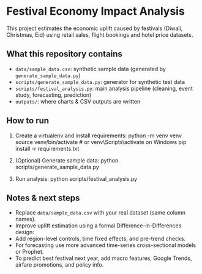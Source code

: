 # Festival Economy Impact Analysis

This project estimates the economic uplift caused by festivals (Diwali, Christmas, Eid)
using retail sales, flight bookings and hotel price datasets.

## What this repository contains
- `data/sample_data.csv`: synthetic sample data (generated by `generate_sample_data.py`)
- `scripts/generate_sample_data.py`: generator for synthetic test data
- `scripts/festival_analysis.py`: main analysis pipeline (cleaning, event study, forecasting, prediction)
- `outputs/`: where charts & CSV outputs are written

## How to run
1. Create a virtualenv and install requirements:
python -m venv venv
source venv/bin/activate # or venv\Scripts\activate on Windows
pip install -r requirements.txt

2. (Optional) Generate sample data:
python scripts/generate_sample_data.py

3. Run analysis:
python scripts/festival_analysis.py

## Notes & next steps
- Replace `data/sample_data.csv` with your real dataset (same column names).
- Improve uplift estimation using a formal Difference-in-Differences design:
- Add region-level controls, time fixed effects, and pre-trend checks.
- For forecasting use more advanced time-series cross-sectional models or Prophet.
- To predict best festival next year, add macro features, Google Trends, airfare promotions, and policy info.





